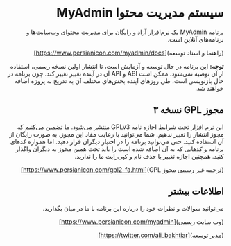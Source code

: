<div dir="rtl">

# سیستم مدیریت محتوا MyAdmin

برنامه MyAdmin یک نرم‌افزار آزاد و رایگان برای مدیریت محتوای وب‌سایت‌ها و برنامه‌های آنلاین است.

(راهنما و اسناد توسعه)[https://www.persianicon.com/myadmin/docs]

**توجه:** این برنامه در حال توسعه و آزمایش است، تا انتشار اولین نسخه رسمی، استفاده از آن توصیه نمی‌شود. ممکن است ABI و API آن در آینده تغییر تغییر کند. چون برنامه در حال بازنویسی است، طی روزهای آینده بخش‌های مختلف آن به تدریج به پروژه اضافه خواهند شد.


## مجوز GPL نسخه ۳

این نرم افزار تحت شرایط اجازه نامه GPLv3 منتشر می‌شود. ما تضمین می‌کنیم که مجوز انتشار را تغییر ندهیم. شما می‌توانید با رعایت مفاد این مجوز، به صورت رایگان از آن استفاده کنید. حتی می‌توانید برنامه را در اختیار دیگران قرار دهید. اما همواره کدهای برنامه و کدهایی که به آن اضافه شده است را باید تحت همین مجوز به دیگران واگذار کنید. همچنین اجازه تغییر یا حذف نام و کپی‌رایت ما را ندارید.

(ترجمه غیر رسمی مجوز GPL)[https://www.persianicon.com/gpl2-fa.html]


## اطلاعات بیشتر

می‌توانید سوالات و نظرات خود را درباره این برنامه با ما در میان بگذارید.

(وب سایت رسمی)[https://www.persianicon.com/myadmin]

(مدیر توسعه)[https://twitter.com/ali_bakhtiar]

